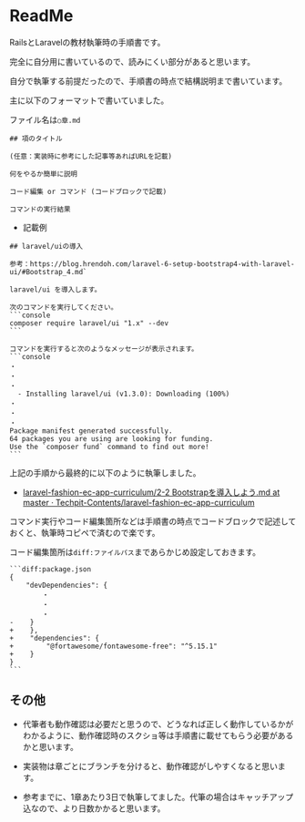 # ReadMe
RailsとLaravelの教材執筆時の手順書です。

完全に自分用に書いているので、読みにくい部分があると思います。

自分で執筆する前提だったので、手順書の時点で結構説明まで書いています。

主に以下のフォーマットで書いていました。

ファイル名は`○章.md`

```
## 項のタイトル

(任意：実装時に参考にした記事等あればURLを記載)

何をやるか簡単に説明

コード編集 or コマンド (コードブロックで記載)

コマンドの実行結果
```
- 記載例
````
## laravel/uiの導入

参考：https://blog.hrendoh.com/laravel-6-setup-bootstrap4-with-laravel-ui/#Bootstrap_4.md`

laravel/ui を導入します。

次のコマンドを実行してください。
```console
composer require laravel/ui "1.x" --dev
```

コマンドを実行すると次のようなメッセージが表示されます。
```console
・
・
・
  - Installing laravel/ui (v1.3.0): Downloading (100%)
・
・
・
Package manifest generated successfully.
64 packages you are using are looking for funding.
Use the `composer fund` command to find out more!
```
````

上記の手順から最終的に以下のように執筆しました。

- [laravel-fashion-ec-app-curriculum/2-2 Bootstrapを導入しよう.md at master · Techpit-Contents/laravel-fashion-ec-app-curriculum](https://github.com/Techpit-Contents/laravel-fashion-ec-app-curriculum/blob/master/2%E7%AB%A0%20%E5%95%86%E5%93%81%E4%B8%80%E8%A6%A7%E7%94%BB%E9%9D%A2%E3%82%92%E5%AE%9F%E8%A3%85%E3%81%97%E3%82%88%E3%81%86/2-2%20Bootstrap%E3%82%92%E5%B0%8E%E5%85%A5%E3%81%97%E3%82%88%E3%81%86.md#laravelui%E3%81%AE%E3%82%A4%E3%83%B3%E3%82%B9%E3%83%88%E3%83%BC%E3%83%AB)

コマンド実行やコード編集箇所などは手順書の時点でコードブロックで記述しておくと、執筆時コピペで済むので楽です。

コード編集箇所は`diff:ファイルパス`まであらかじめ設定しておきます。

````
```diff:package.json
{
    "devDependencies": {
        ・
        ・
        ・
-    }
+    },
+    "dependencies": {
+        "@fortawesome/fontawesome-free": "^5.15.1"
+    }
}
```
````

## その他

- 代筆者も動作確認は必要だと思うので、どうなれば正しく動作しているかがわかるように、動作確認時のスクショ等は手順書に載せてもらう必要があるかと思います。

- 実装物は章ごとにブランチを分けると、動作確認がしやすくなると思います。

- 参考までに、1章あたり3日で執筆してました。代筆の場合はキャッチアップ込なので、より日数かかると思います。
